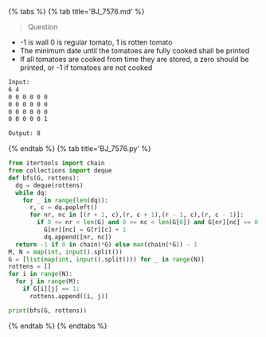 {% tabs %}
{% tab title='BJ_7576.md' %}

> Question

* -1 is wall 0 is regular tomato, 1 is rotten tomato
* The minimum date until the tomatoes are fully cooked shall be printed
* If all tomatoes are cooked from time they are stored, a zero should be printed, or -1 if tomatoes are not cooked

```txt
Input:
6 4
0 0 0 0 0 0
0 0 0 0 0 0
0 0 0 0 0 0
0 0 0 0 0 1

Output: 8
```

{% endtab %}
{% tab title='BJ_7576.py' %}

```py
from itertools import chain
from collections import deque
def bfs(G, rottens):
  dq = deque(rottens)
  while dq:
    for _ in range(len(dq)):
      r, c = dq.popleft()
      for nr, nc in [(r + 1, c),(r, c + 1),(r - 1, c),(r, c - 1)]:
        if 0 <= nr < len(G) and 0 <= nc < len(G[0]) and G[nr][nc] == 0:
          G[nr][nc] = G[r][c] + 1
          dq.append([nr, nc])
  return -1 if 0 in chain(*G) else max(chain(*G)) - 1
M, N = map(int, input().split())
G = [list(map(int, input().split())) for _ in range(N)]
rottens = []
for i in range(N):
  for j in range(M):
    if G[i][j] == 1:
      rottens.append((i, j))

print(bfs(G, rottens))
```

{% endtab %}
{% endtabs %}
